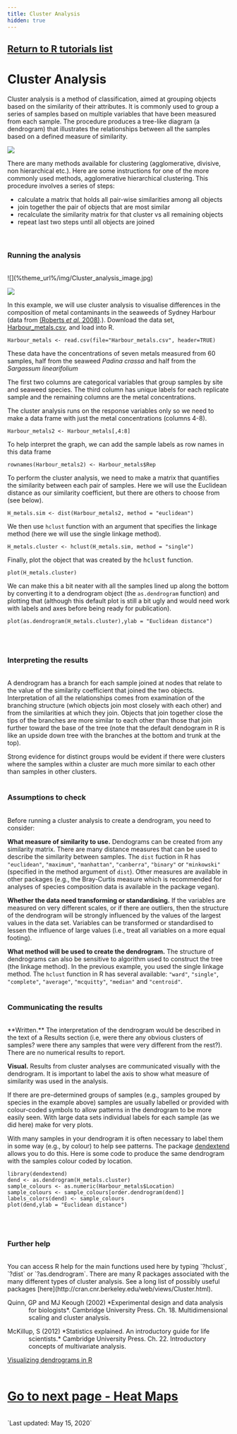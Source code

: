 ```yaml
---
title: Cluster Analysis
hidden: true
---
```

## [Return to R tutorials list](%base_url%/?r-language)

# Cluster Analysis

Cluster analysis is a method of classification, aimed at grouping objects based on the similarity of their attributes. It is commonly used to group a series of samples based on multiple variables that have been measured from each sample. The procedure produces a tree-like diagram (a dendrogram) that illustrates the relationships between all the samples based on a defined measure of similarity.

![](%theme_url%/img/Cluster_analysis_image.jpg)

There are many methods available for clustering (agglomerative, divisive, non hierarchical etc.). Here are some instructions for one of the more commonly used methods, agglomerative hierarchical clustering. This procedure involves a series of steps: 

* calculate a matrix that holds all pair-wise similarities among all objects  
* join together the pair of objects that are most similar  
* recalculate the similarity matrix for that cluster vs all remaining objects  
* repeat last two steps until all objects are joined  
<br><br>

### Running the analysis
<br>
![](%theme_url%/img/Cluster_analysis_image.jpg)

![](%theme_url%/img/Cluster_analysis_image2.jpg)

In this example, we will use cluster analysis to visualise differences in the composition of metal contaminants in the seaweeds of Sydney Harbour (data from [(Roberts *et al.* 2008)](http://www.sciencedirect.com/science/article/pii/S026974910800033X).). Download the data set, [Harbour_metals.csv](%base_url%/Harbour_metals.csv), and load into R.

```{r}
Harbour_metals <- read.csv(file="Harbour_metals.csv", header=TRUE)
```

These data have the concentrations of seven metals measured from 60 samples, half from the seaweed *Padina crassa* and half from the *Sargassum linearifolium*

The first two columns are categorical variables that group samples by site and seaweed species. The third column has unique labels for each replicate sample and the remaining columns are the metal concentrations.

The cluster analysis runs on the response variables only so we need to make a data frame with just the metal concentrations (columns 4-8).

```{r}
Harbour_metals2 <- Harbour_metals[,4:8]
```

To help interpret the graph, we can add the sample labels as row names in this data frame

```{r}
rownames(Harbour_metals2) <- Harbour_metals$Rep
```

To perform the cluster analysis, we need to make a matrix that quantifies the similarity between each pair of samples. Here we will use the Euclidean distance as our similarity coefficient, but there are others to choose from (see below).

```{r}
H_metals.sim <- dist(Harbour_metals2, method = "euclidean")
```

We then use `hclust` function with an argument that specifies the linkage method (here we will use the single linkage method).

```{r}
H_metals.cluster <- hclust(H_metals.sim, method = "single")
```

Finally, plot the object that was created by the <font face="monospace">hclust</font> function.

```{r}
plot(H_metals.cluster)
```

We can make this a bit neater with all the samples lined up along the bottom by converting it to a dendrogram object (the `as.dendrogram` function) and plotting that (although this default plot is still a bit ugly and would need work with labels and axes before being ready for publication).

```{r}
plot(as.dendrogram(H_metals.cluster),ylab = "Euclidean distance")
```
<br><br>


### Interpreting the results
<br>
A dendrogram has a branch for each sample joined at nodes that relate to the value of the similarity coefficient that joined the two objects. Interpretation of all the relationships comes from examination of the branching structure (which objects join most closely with each other) and from the similarities at which they join. Objects that join together close the tips of the branches are more similar to each other than those that join further toward the base of the tree (note that the default dendogram in R is like an upside down tree with the branches at the bottom and trunk at the top).

Strong evidence for distinct groups would be evident if there were clusters where the samples within a cluster are much more similar to each other than samples in other clusters.
<br><br>

### Assumptions to check
<br>
Before running a cluster analysis to create a dendrogram, you need to consider:

**What measure of similarity to use.** Dendograms can be created from any similarity matrix. There are many distance measures that can be used to describe the similarity between samples. The `dist` fuction in R has `"euclidean"`, `"maximum"`, `"manhattan"`, `"canberra"`, `"binary"` or `"minkowski"` (specified in the method argument of `dist`). Other measures are available in other packages (e.g., the Bray-Curtis measure which is recommended for analyses of species composition data is available in the package vegan).

**Whether the data need transforming or standardising.** If the variables are measured on very different scales, or if there are outliers, then the structure of the dendrogram will be strongly influenced by the values of the largest values in the data set. Variables can be transformed or standardised to lessen the influence of large values (i.e., treat all variables on a more equal footing).

**What method will be used to create the dendrogram.** The structure of dendrograms can also be sensitive to algorithm used to construct the tree (the linkage method). In the previous example, you used the single linkage method. The `hclust` function in R has several available: `"ward"`, `"single"`, `"complete"`, `"average"`, `"mcquitty"`, `"median"` and `"centroid"`.
<br><br>

### Communicating the results
<br>
**Written.**  The interpretation of the dendrogram would be described in the text of a Results section (i.e, were there any obvious clusters of samples? were there any samples that were very different from the rest?). There are no numerical results to report.

**Visual.**  Results from cluster analyses are communicated visually with the dendrogram. It is important to label the axis to show what measure of similarity was used in the analysis.

If there are pre-determined groups of samples (e.g., samples grouped by species in the example above) samples are usually labelled or provided with colour-coded symbols to allow patterns in the dendrogram to be more easily seen. With large data sets individual labels for each sample (as we did here) make for very plots.

With many samples in your dendrogram it is often necessary to label them in some way (e.g., by colour) to help see patterns. The package [dendextend](https://cran.r-project.org/web/packages/dendextend/vignettes/FAQ.html) allows you to do this. Here is some code to produce the same dendrogram with the samples colour coded by location.

```{r, fig.width=6,warning=F, message=F}
library(dendextend)
dend <- as.dendrogram(H_metals.cluster)
sample_colours <- as.numeric(Harbour_metals$Location)
sample_colours <- sample_colours[order.dendrogram(dend)]
labels_colors(dend) <- sample_colours
plot(dend,ylab = "Euclidean distance")
```
<br><br>

### Further help
<br>
You can access R help for the main functions used here by typing `?hclust`, `?dist` or `?as.dendrogram`. There are many R packages associated with the many different types of cluster analysis. See a long list of possibly useful packages [here](http://cran.cnr.berkeley.edu/web/views/Cluster.html).

<p style="margin-left: .5in; text-indent: -.5in;">Quinn, GP and MJ Keough (2002) *Experimental design and data analysis for biologists*. Cambridge University Press. Ch. 18. Multidimensional scaling and cluster analysis.</p>

<p style="margin-left: .5in; text-indent: -.5in;">McKillup, S (2012) *Statistics explained. An introductory guide for life scientists.* Cambridge University Press. Ch. 22. Introductory concepts of multivariate analysis.</p>

[Visualizing dendrograms in R](http://rpubs.com/gaston/dendrograms)
<br><br>
# [Go to next page - Heat Maps](%base_url%/?heat-maps)

<br>
`Last updated: May 15, 2020`
